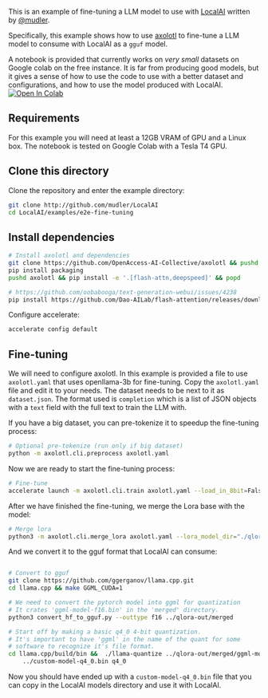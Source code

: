 This is an example of fine-tuning a LLM model to use with [LocalAI](https://github.com/mudler/LocalAI) written by [@mudler](https://github.com/mudler).

Specifically, this example shows how to use [axolotl](https://github.com/OpenAccess-AI-Collective/axolotl) to fine-tune a LLM model to consume with LocalAI as a `gguf` model.

A notebook is provided that currently works on _very small_ datasets on Google colab on the free instance. It is far from producing good models, but it gives a sense of how to use the code to use with a better dataset and configurations, and how to use the model produced with LocalAI. [![Open In Colab](https://colab.research.google.com/assets/colab-badge.svg)](https://colab.research.google.com/github/mudler/LocalAI/blob/master/examples/e2e-fine-tuning/notebook.ipynb)

## Requirements

For this example you will need at least a 12GB VRAM of GPU and a Linux box.
The notebook is tested on Google Colab with a Tesla T4 GPU.

## Clone this directory

Clone the repository and enter the example directory:

```bash
git clone http://github.com/mudler/LocalAI
cd LocalAI/examples/e2e-fine-tuning
```

## Install dependencies

```bash
# Install axolotl and dependencies
git clone https://github.com/OpenAccess-AI-Collective/axolotl && pushd axolotl && git checkout 797f3dd1de8fd8c0eafbd1c9fdb172abd9ff840a && popd #0.3.0
pip install packaging
pushd axolotl && pip install -e '.[flash-attn,deepspeed]' && popd

# https://github.com/oobabooga/text-generation-webui/issues/4238
pip install https://github.com/Dao-AILab/flash-attention/releases/download/v2.3.0/flash_attn-2.3.0+cu117torch2.0cxx11abiFALSE-cp310-cp310-linux_x86_64.whl
```

Configure accelerate:

```bash
accelerate config default
```

## Fine-tuning

We will need to configure axolotl. In this example is provided a file to use `axolotl.yaml` that uses openllama-3b for fine-tuning. Copy the `axolotl.yaml` file and edit it to your needs. The dataset needs to be next to it as `dataset.json`. The format used is `completion` which is a list of JSON objects with a `text` field with the full text to train the LLM with.

If you have a big dataset, you can pre-tokenize it to speedup the fine-tuning process:

```bash
# Optional pre-tokenize (run only if big dataset)
python -m axolotl.cli.preprocess axolotl.yaml
```

Now we are ready to start the fine-tuning process:
```bash
# Fine-tune
accelerate launch -m axolotl.cli.train axolotl.yaml --load_in_8bit=False
```

After we have finished the fine-tuning, we merge the Lora base with the model:
```bash
# Merge lora
python3 -m axolotl.cli.merge_lora axolotl.yaml --lora_model_dir="./qlora-out" --load_in_8bit=False --load_in_4bit=False
```

And we convert it to the gguf format that LocalAI can consume:

```bash

# Convert to gguf
git clone https://github.com/ggerganov/llama.cpp.git
cd llama.cpp && make GGML_CUDA=1

# We need to convert the pytorch model into ggml for quantization
# It crates 'ggml-model-f16.bin' in the 'merged' directory.
python3 convert_hf_to_gguf.py --outtype f16 ../qlora-out/merged

# Start off by making a basic q4_0 4-bit quantization.
# It's important to have 'ggml' in the name of the quant for some
# software to recognize it's file format.
cd llama.cpp/build/bin &&  ./llama-quantize ../qlora-out/merged/ggml-model-f16.gguf \
    ../custom-model-q4_0.bin q4_0

```

Now you should have ended up with a `custom-model-q4_0.bin` file that you can copy in the LocalAI models directory and use it with LocalAI.

